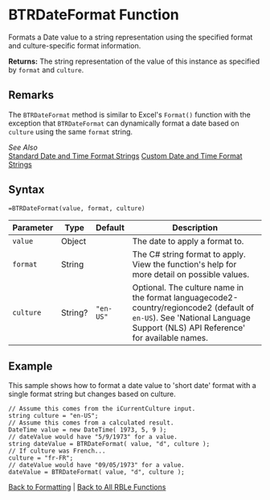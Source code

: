 # BTRDateFormat Function

Formats a Date value to a string representation using the specified format and culture-specific format information.

**Returns:** The string representation of the value of this instance as specified by `format` and `culture`.
## Remarks

The `BTRDateFormat` method is similar to Excel's `Format()` function with the exception that `BTRDateFormat` can dynamically format a date based on `culture` using the same `format` string.  
  
*See Also*  
[Standard Date and Time Format Strings](http://msdn.microsoft.com/en-us/library/az4se3k1(v=vs.110).aspx)  
[Custom Date and Time Format Strings](http://msdn.microsoft.com/en-us/library/8kb3ddd4(v=vs.110).aspx)
## Syntax

```excel
=BTRDateFormat(value, format, culture)
```

Parameter | Type | Default | Description
---|---|---|---
`value` | Object |  | The date to apply a format to.
`format` | String |  | The C# string format to apply.  View the function's help for more detail on possible values.
`culture` | String? | `"en-US"` | Optional.  The culture name in the format languagecode2-country/regioncode2 (default of `en-US`).  See 'National Language Support (NLS) API Reference' for available names.

## Example

This sample shows how to format a date value to 'short date' format with a single format string but changes based on culture.

```
// Assume this comes from the iCurrentCulture input.
string culture = "en-US";
// Assume this comes from a calculated result.
DateTime value = new DateTime( 1973, 5, 9 );
// dateValue would have "5/9/1973" for a value.
string dateValue = BTRDateFormat( value, "d", culture );
// If culture was French...
culture = "fr-FR";
// dateValue would have "09/05/1973" for a value.
dateValue = BTRDateFormat( value, "d", culture );
```
[Back to Formatting](Readme.md) | [Back to All RBLe Functions](..\RBLe.md#function-documentation)